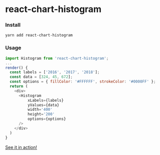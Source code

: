 # react-chart-histogram

### Install

```
yarn add react-chart-histogram
```

### Usage

```javascript
import Histogram from 'react-chart-histogram';
...
render() {
  const labels = ['2016', '2017', '2018'];
  const data = [324, 45, 672];
  const options = { fillColor: '#FFFFFF', strokeColor: '#0000FF' };
  return (
    <div>
      <Histogram
          xLabels={labels}
          yValues={data}
          width='400'
          height='200'
          options={options}
      />
    </div>
  )
}
```

[See it in action!](https://www.rodrigoap.com/tapas "See it in action")
